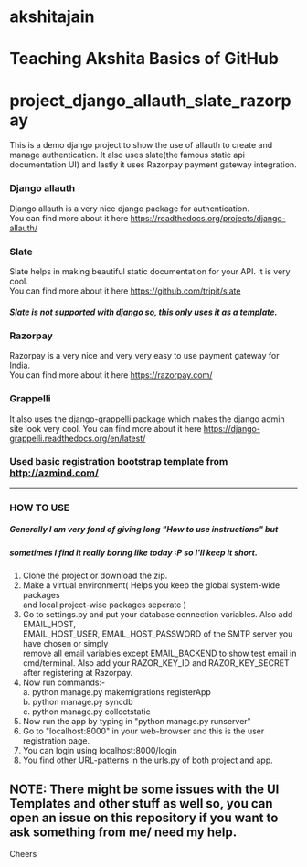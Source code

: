 
# akshitajain
Teaching Akshita Basics of GitHub 
=======
# project_django_allauth_slate_razorpay
This is a demo django project to show the use of allauth to create and manage authentication. It also uses slate(the famous static api documentation UI) and lastly it uses Razorpay payment gateway integration.  
  
### Django allauth  
Django allauth is a very nice django package for authentication.  
You can find more about it here https://readthedocs.org/projects/django-allauth/  
  
### Slate
Slate helps in making beautiful static documentation for your API. It is very cool.    
You can find more about it here https://github.com/tripit/slate  
##### Slate is not supported with django so, this only uses it as a template.  
  
### Razorpay  
Razorpay is a very nice and very very easy to use payment gateway for India.  
You can find more about it here https://razorpay.com/  

### Grappelli
It also uses  the django-grappelli package which makes the django admin site look
very cool.
You can find more about it here https://django-grappelli.readthedocs.org/en/latest/  

### Used basic registration bootstrap template from http://azmind.com/  
  
  
 ---
  
          
  
###                                                HOW TO USE  
##### Generally I am very fond of giving long "How to use instructions" but  
##### sometimes I find it really boring like today :P so I'll keep it short.

1. Clone the project or download the zip.
2. Make a virtual environment( Helps you keep the global system-wide packages  
   and local project-wise packages seperate )
3. Go to settings.py and put your database connection variables. Also add EMAIL_HOST,  
   EMAIL_HOST_USER, EMAIL_HOST_PASSWORD of the SMTP server you have chosen or simply   
   remove all email variables except EMAIL_BACKEND to show test email in cmd/terminal. 
   Also add your RAZOR_KEY_ID and RAZOR_KEY_SECRET after registering at Razorpay.
4. Now run commands:-  
   a. python manage.py makemigrations registerApp  
   b. python manage.py syncdb  
   c. python manage.py collectstatic  
5. Now run the app by typing in "python manage.py runserver"
6. Go to "localhost:8000" in your web-browser and this is the user registration page.
7. You can login using localhost:8000/login
8. You find other URL-patterns in the urls.py of both project and app.

## NOTE: There might be some issues with the UI Templates and other stuff as well so, you can open an issue on this repository if you want to ask something from me/ need my help. 

Cheers
